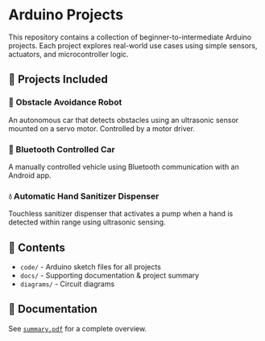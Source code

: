 # Arduino Projects

This repository contains a collection of beginner-to-intermediate Arduino projects. Each project explores real-world use cases using simple sensors, actuators, and microcontroller logic.

## 📂 Projects Included

### 🚗 Obstacle Avoidance Robot
An autonomous car that detects obstacles using an ultrasonic sensor mounted on a servo motor. Controlled by a motor driver.

### 📱 Bluetooth Controlled Car
A manually controlled vehicle using Bluetooth communication with an Android app.

### 💧 Automatic Hand Sanitizer Dispenser
Touchless sanitizer dispenser that activates a pump when a hand is detected within range using ultrasonic sensing.

## 🧾 Contents

- `code/` - Arduino sketch files for all projects
- `docs/` - Supporting documentation & project summary
- `diagrams/` - Circuit diagrams

## 📄 Documentation
See [`summary.pdf`](summary.pdf) for a complete overview.
